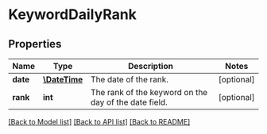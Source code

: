 # KeywordDailyRank

## Properties
Name | Type | Description | Notes
------------ | ------------- | ------------- | -------------
**date** | [**\DateTime**](\DateTime.md) | The date of the rank. | [optional] 
**rank** | **int** | The rank of the keyword on the day of the date field. | [optional] 

[[Back to Model list]](../../README.md#documentation-for-models) [[Back to API list]](../../README.md#documentation-for-api-endpoints) [[Back to README]](../../README.md)

